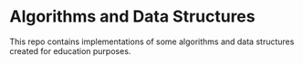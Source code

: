 # Algorithms and Data Structures
This repo contains implementations of some algorithms and data structures created for education purposes.
